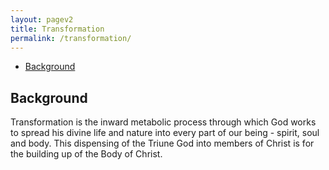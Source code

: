 ```yaml
---
layout: pagev2
title: Transformation
permalink: /transformation/
---
```

- [Background](#background)

## Background

Transformation is the inward metabolic process through which God works to spread his divine life and nature into every part of our being - spirit, soul and body. This dispensing of the Triune God into members of Christ is for the building up of the Body of Christ.
